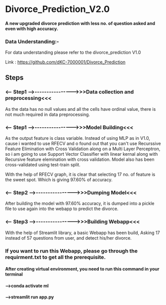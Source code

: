 # Divorce_Prediction_V2.0
#### A new upgraded divorce prediction with less no. of question asked and even with high accuracy.

### Data Understanding:-

For data understanding please refer to the divorce_prediction V1.0

Link : https://github.com/dKC-7000001/Divorce_Prediction

## Steps

### <-- Step1 -->---------------->>>Data collection and preprocessing<<<

As the data has no null values and all the cells have ordinal value, there is not much required in data preprocessing.

### <-- Step1 -->---------------->>>Model Building<<<

As the output feature is class variable. Instead of using MLP as in V1.0, cause i wanted to use RFECV and o found out that you can't use Recurssive Feature Elimination with Cross Validation along on a Multi Layer Perceptron, so  i am going to use Support Vector Classifier with linear kernal along with Recursive feature elemination with cross validation. Model also has been cross-validated using test-train split.

With the help of RFECV graph, it is clear that selecting 17 no. of feature is the sweet spot. Which is giving 97.60% of accuracy.

### <-- Step2 -->---------------->>>Dumping Model<<<

After building the model with 97.60% accuracy, it is dumped into a pickle file to use again into the webapp to predict the divorce.

### <-- Step3 -->---------------->>>Building Webapp<<<

With the help of Streamlit library, a basic Webapp has been build, Asking 17 instead of 57 questions from user, and detect his/her divorce.

### If you want to run this Webapp, please go through the requirment.txt to get all the prerequisite. 
#### After creating virtual environment, you need to run this command in your terminal
#### -->conda activate ml
#### -->streamlit run app.py



